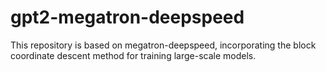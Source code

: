 # gpt2-megatron-deepspeed
This repository is based on megatron-deepspeed, incorporating the block coordinate descent method for training large-scale models.
